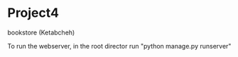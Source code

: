 # Project4
bookstore (Ketabcheh)


To run the webserver, in the root director run "python manage.py runserver"
